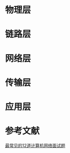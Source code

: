 # 物理层

# 链路层

# 网络层

# 传输层

# 应用层

# 参考文献

[最常见的12道计算机网络面试题](https://www.justdojava.com/2019/11/03/Network_interview_question/)
